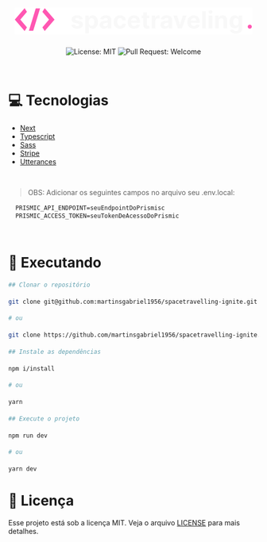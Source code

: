 <h1 align="center">
  <img src=".github/logo.svg" />
</h1>

<p align="center">
  <img alt="License: MIT" src="https://img.shields.io/github/license/martinsgabriel1956/dtmoney-ignite?style=for-the-badge&labelColor=F8F8F8&color=FF57B2" />
  <img alt="Pull Request: Welcome" src="https://img.shields.io/static/v1?label=PRs&message=welcome&color=FF57B2&labelColor=F8F8F8&style=for-the-badge" />
</p>

<br />

# :computer: Tecnologias

- [Next](https://nextjs.org/)
- [Typescript](https://www.typescriptlang.org/)
- [Sass](https://sass-lang.com)
- [Stripe](https://stripe.com)
- [Utterances](https://utteranc.es)

<br />

> OBS: Adicionar os seguintes campos no arquivo seu .env.local:

```env
  PRISMIC_API_ENDPOINT=seuEndpointDoPrismisc
  PRISMIC_ACCESS_TOKEN=seuTokenDeAcessoDoPrismic
```

<br />

# :construction_worker: Executando

```bash
## Clonar o repositório

git clone git@github.com:martinsgabriel1956/spacetravelling-ignite.git

# ou

git clone https://github.com/martinsgabriel1956/spacetravelling-ignite.git

## Instale as dependências

npm i/install

# ou

yarn

## Execute o projeto

npm run dev

# ou

yarn dev

```

# :memo: Licença

Esse projeto está sob a licença MIT. Veja o arquivo [LICENSE](LICENSE.md) para mais detalhes.
